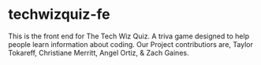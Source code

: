 # techwizquiz-fe

This is the front end for The Tech Wiz Quiz. A triva game designed to help people learn information about coding.
Our Project contributiors are, Taylor Tokareff, Christiane Merritt, Angel Ortiz, & Zach Gaines.